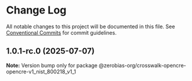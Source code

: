 # Change Log

All notable changes to this project will be documented in this file.
See [Conventional Commits](https://conventionalcommits.org) for commit guidelines.

## 1.0.1-rc.0 (2025-07-07)

**Note:** Version bump only for package @zerobias-org/crosswalk-opencre-opencre-v1_nist_800218_v1_1
